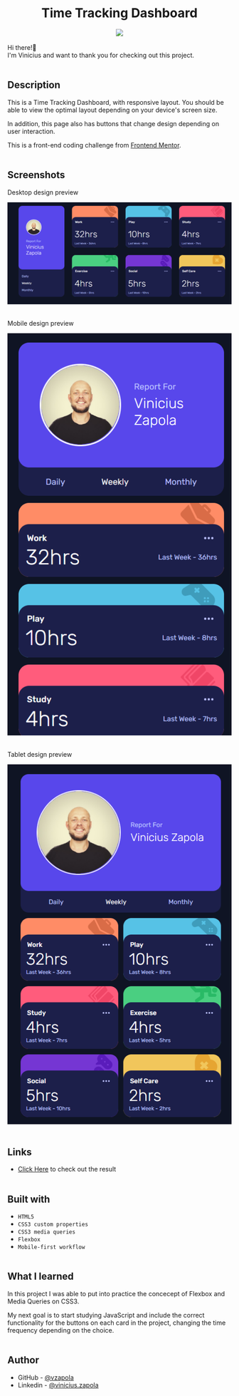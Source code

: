 
<h1 align="center">Time Tracking Dashboard</h1> 

<p align="center">
<img src="http://img.shields.io/static/v1?label=STATUS&message=FINALIZADO&color=GREEN&style=for-the-badge">
</p>

Hi there!👋<br>
I'm Vinicius and want to thank you for checking out this project.<br><br>

## Description

This is a Time Tracking Dashboard, with responsive layout. You should be able to view the optimal layout depending on your device's screen size.

In addition, this page also has buttons that change design depending on user interaction. 

This is a front-end coding challenge from <a href="https://www.frontendmentor.io/home">Frontend Mentor</a>.<br><br>

## Screenshots

<p>Desktop design preview</p>

<img src="https://github.com/vzapola/Time-Tracking-Dashboard/blob/main/design/Desktop.png?raw=true">
<br><br>

<p>Mobile design preview</p>

<img src="https://github.com/vzapola/Time-Tracking-Dashboard/blob/main/design/Mobile.png?raw=true">
<br><br>

<p>Tablet design preview</p>

<img src="https://github.com/vzapola/Time-Tracking-Dashboard/blob/main/design/Tablet.png?raw=true">
<br><br>

## Links

- [Click Here](https://vzapola.github.io/Time-Tracking-Dashboard/) to check out the result
<br><br>

## Built with

- ``HTML5``
- ``CSS3 custom properties``
- ``CSS3 media queries``
- ``Flexbox``
- ``Mobile-first workflow``<br><br>


## What I learned

In this project I was able to put into practice the concecept of Flexbox and Media Queries on CSS3.

My next goal is to start studying JavaScript and include the correct functionality for the buttons on each card in the project, changing the time frequency depending on the choice. <br><br>


## Author

- GitHub - [@vzapola](https://github.com/vzapola)
- Linkedin - [@vinicius.zapola](https://www.twitter.com/yourusername)

